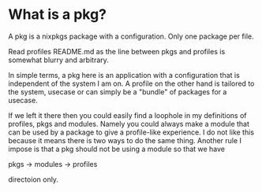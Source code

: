 # What is a pkg?

A pkg is a nixpkgs package with a configuration.
Only one package per file.

Read profiles README.md as the line between pkgs and profiles is somewhat
blurry and arbitrary.

In simple terms, a pkg here is an application with a configuration that is
independent of the system I am on. A profile on the other hand is tailored
to the system, usecase or can simply be a "bundle" of packages for a usecase.

If we left it there then you could easily find a loophole in my definitions
of profiles, pkgs and modules. Namely you could always make a module that
can be used by a package to give a profile-like experience. I do not like this
because it means there is two ways to do the same thing. Another rule I impose
is that a pkg should not be using a module so that we have

pkgs -> modules -> profiles

directoion only.
